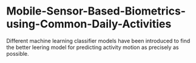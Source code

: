 # Mobile-Sensor-Based-Biometrics-using-Common-Daily-Activities
Different machine learning classifier models have been introduced to find the better leering model for predicting activity motion as precisely as possible.
